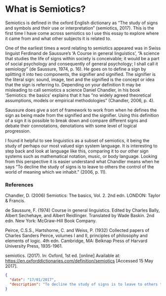 # What is Semiotics?

Semiotics is defined in the oxford English dictionary as “The study of signs and symbols and their use or interpretation” (semiotics, 2017). This is the first time I have come across semiotics so I use this essay to explore where it came from and what other subjects it is related to.

One of the earliest times a word relating to semiotics appeared was in Swiss linguist Ferdinand de Saussure’s ‘A Course in general linguistics’, “A science that studies the life of signs within society is conceivable; it would be a part of social psychology and consequently of general psychology; I shall call it semiology” (de Saussure, 1974,  p. 16). He goes on to define a sign by splitting it into two components, the signifier and signified. The signifier is the literal sign: sound, image, text and the signified is the concept or idea that the sign is referring to. Depending on your definition It may be misleading to call semiotics a science Daniel Chandler, in his book ‘Semiotics: the basics’ explains that it has “no widely agreed theoretical assumptions, models or empirical methodologies” (Chandler, 2006, p. 4).

Saussure does give a sort of framework to work from when he defines the sign as being made from the signified and the signifier. Using this definition of a sign it is possible to break down and compare different signs and debate their connotations, denotations with some level of logical progression.

I found it helpful to see linguistics as a subset of semiotics, it being the study of perhaps our most valued sign system language. It is interesting to step back and look at language like this, comparing it to our other sign systems such as mathematical notation, music, or body language. Looking from this perspective it is easier understand what Chandler means when he says “To decline the study of signs is to leave to others the control of the world of meaning which we inhabit.” (2006, p. 11).

### References

Chandler, D. (2006) Semiotics: The basics, Vol. 2. 2nd edn. LONDON: Taylor & Francis.

de Saussure, F. (1974) Course in general linguistics. Edited by Charles Bally, Albert Sechehaye, and Albert Reidlinger. Translated by Wade Baskin. 2nd edn. New York: McGraw-Hill Book Company.

Peirce, C.S.S., Hartshorne, C. and Weiss, P. (1932) Collected papers of Charles Sanders Peirce, volumes I and II, principles of philosophy and elements of logic. 4th edn. Cambridge, MA: Belknap Press of Harvard University Press, 1935-1961.

semiotics. (2017). In: Oxford, 1st ed. [online] Available at: https://en.oxforddictionaries.com/definition/semiotics [Accessed 15 May 2017].



```json
{
  "date": "17/01/2017",
  "description": "To decline the study of signs is to leave to others the control of the world of meaning which we inhabit."
}
```


